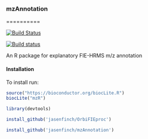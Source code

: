 ### mzAnnotation
==========

[![Build Status](https://travis-ci.org/jasenfinch/mzAnnotation.svg)](https://travis-ci.org/jasenfinch/mzAnnotation)

[![Build status](https://ci.appveyor.com/api/projects/status/b9wgaej0u690ls20/branch/master?svg=true)](https://ci.appveyor.com/project/jasenfinch/mzannotation/branch/master)

An R package for explanatory FIE-HRMS m/z annotation


#### Installation

To install run:
```R
source("https://bioconductor.org/biocLite.R")
biocLite("mzR")

library(devtools)

install_github('jasenfinch/OrbiFIEproc')

install_github('jasenfinch/mzAnnotation')
```
